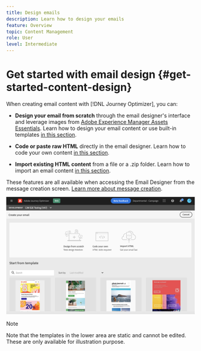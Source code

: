 ```yaml
---
title: Design emails
description: Learn how to design your emails
feature: Overview
topic: Content Management
role: User
level: Intermediate
---
```

# Get started with email design {#get-started-content-design}

When creating email content with [!DNL Journey Optimizer], you can:

* **Design your email from scratch** through the email designer's interface and leverage images from [Adobe Experience Manager Assets Essentials](assets-essentials.md). Learn how to design your email content or use built-in templates [in this section](create-email-content.md).

* **Code or paste raw HTML** directly in the email designer. Learn how to code your own content [in this section](existing-content.md#import-raw-html-code).

* **Import existing HTML content** from a file or a .zip folder. Learn how to import an email content [in this section](existing-content.md#import-html-content-from-file).

These features are all available when accessing the Email Designer from the message creation screen. [Learn more about message creation](create-message.md).

![](assets/content-editors.png)

>[!NOTE]
>
>Note that the templates in the lower area are static and cannot be edited. These are only available for illustration purpose.
